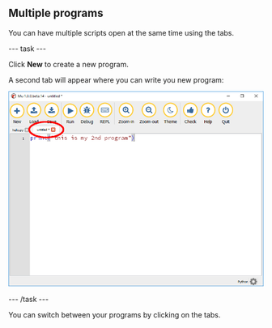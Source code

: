 ## Multiple programs

You can have multiple scripts open at the same time using the tabs.

--- task ---

Click **New** to create a new program.

A second tab will appear where you can write you new program:

![mu tabs](images/mu_tabs.PNG)

--- /task ---

You can switch between your programs by clicking on the tabs.
